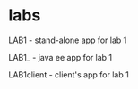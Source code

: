 # labs

LAB1 - stand-alone app for lab 1

LAB1_ - java ee app for lab 1

LAB1client - client's app for lab 1
